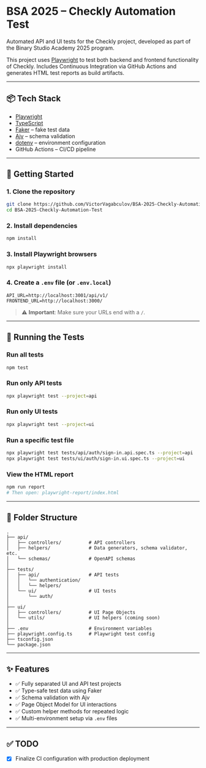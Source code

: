 # BSA 2025 – Checkly Automation Test

Automated API and UI tests for the Checkly project, developed as part of the Binary Studio Academy 2025 program.

This project uses [Playwright](https://playwright.dev/) to test both backend and frontend functionality of Checkly.
Includes Continuous Integration via GitHub Actions and generates HTML test reports as build artifacts.

---

## 📦 Tech Stack

- [Playwright](https://playwright.dev/)
- [TypeScript](https://www.typescriptlang.org/)
- [Faker](https://www.npmjs.com/package/@faker-js/faker) – fake test data
- [Ajv](https://ajv.js.org/) – schema validation
- [dotenv](https://www.npmjs.com/package/dotenv) – environment configuration
- GitHub Actions – CI/CD pipeline

---

## 🚀 Getting Started

### 1. Clone the repository

```bash
git clone https://github.com/VictorVagabculov/BSA-2025-Checkly-Automation-Test.git
cd BSA-2025-Checkly-Automation-Test
```

### 2. Install dependencies

```bash
npm install
```

### 3. Install Playwright browsers

```bash
npx playwright install
```

### 4. Create a `.env` file (or `.env.local`)

```env
API_URL=http://localhost:3001/api/v1/
FRONTEND_URL=http://localhost:3000/
```

> ⚠️ **Important**: Make sure your URLs end with a `/`.

---

## 🧪 Running the Tests

### Run all tests

```bash
npm test
```

### Run only API tests

```bash
npx playwright test --project=api
```

### Run only UI tests

```bash
npx playwright test --project=ui
```

### Run a specific test file

```bash
npx playwright test tests/api/auth/sign-in.api.spec.ts --project=api
npx playwright test tests/ui/auth/sign-in.ui.spec.ts --project=ui
```

### View the HTML report

```bash
npm run report
# Then open: playwright-report/index.html
```

---

## 🧠 Folder Structure

```
.
├── api/
│   ├── controllers/          # API controllers
│   ├── helpers/              # Data generators, schema validator, etc.
│   └── schemas/              # OpenAPI schemas
│
├── tests/
│   ├── api/                  # API tests
│   │   └── authentication/
│   │   └── helpers/
│   └── ui/                   # UI tests
│       └── auth/
│
├── ui/
│   ├── controllers/          # UI Page Objects
│   └── utils/                # UI helpers (coming soon)
│
├── .env                      # Environment variables
├── playwright.config.ts      # Playwright test config
├── tsconfig.json
└── package.json
```

---

## ✨ Features

- ✅ Fully separated UI and API test projects
- ✅ Type-safe test data using Faker
- ✅ Schema validation with Ajv
- ✅ Page Object Model for UI interactions
- ✅ Custom helper methods for repeated logic
- ✅ Multi-environment setup via `.env` files

---

## ✅ TODO

- [x] Finalize CI configuration with production deployment
